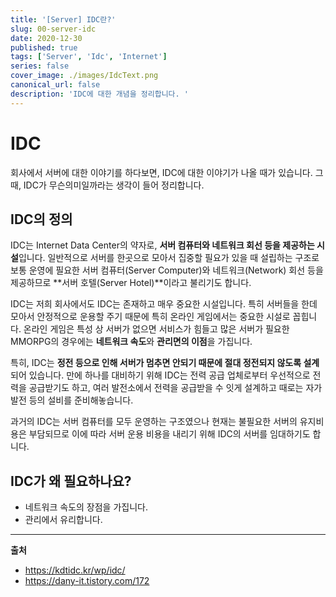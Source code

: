```yaml
---
title: '[Server] IDC란?'
slug: 00-server-idc
date: 2020-12-30
published: true
tags: ['Server', 'Idc', 'Internet']
series: false
cover_image: ./images/IdcText.png
canonical_url: false
description: 'IDC에 대한 개념을 정리합니다. '
---
```


# IDC

회사에서 서버에 대한 이야기를 하다보면, IDC에 대한 이야기가 나올 때가 있습니다. 그 때, IDC가 무슨의미일까라는 생각이 들어 정리합니다.

## IDC의 정의

IDC는 Internet Data Center의 약자로, **서버 컴퓨터와 네트워크 회선 등을 제공하는 시설**입니다. 일반적으로 서버를 한곳으로 모아서 집중할 필요가 있을 때 설립하는 구조로 보통 운영에 필요한 서버 컴퓨터(Server Computer)와 네트워크(Network) 회선 등을 제공하므로 **서버 호텔(Server Hotel)**이라고 불리기도 합니다.

IDC는 저희 회사에서도 IDC는 존재하고 매우 중요한 시설입니다. 특히 서버들을 한데 모아서 안정적으로 운용할 주기 때문에 특히 온라인 게임에서는 중요한 시설로 꼽힙니다.
온라인 게임은 특성 상 서버가 없으면 서비스가 힘들고 많은 서버가 필요한 MMORPG의 경우에는 **네트워크 속도**와 **관리면의 이점**을 가집니다.

특히, IDC는 **정전 등으로 인해 서버가 멈추면 안되기 때문에 절대 정전되지 않도록 설계**되어 있습니다. 만에 하나를 대비하기 위해 IDC는 전력 공급 업체로부터 우선적으로 전력을 공급받기도 하고, 여러 발전소에서 전력을 공급받을 수 잇게 설계하고 때로는 자가발전 등의 설비를 준비해놓습니다.

과거의 IDC는 서버 컴퓨터를 모두 운영하는 구조였으나 현재는 불필요한 서버의 유지비용은 부담되므로 이에 따라 서버 운용 비용을 내리기 위해 IDC의 서버를 임대하기도 합니다.

## IDC가 왜 필요하나요?

- 네트워크 속도의 장점을 가집니다.
- 관리에서 유리합니다.

---

**출처**

- https://kdtidc.kr/wp/idc/
- https://dany-it.tistory.com/172
